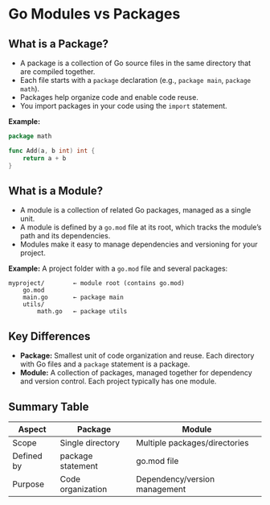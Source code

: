 # Go Modules vs Packages

## What is a Package?
- A package is a collection of Go source files in the same directory that are compiled together.
- Each file starts with a `package` declaration (e.g., `package main`, `package math`).
- Packages help organize code and enable code reuse.
- You import packages in your code using the `import` statement.

**Example:**
```go
package math

func Add(a, b int) int {
    return a + b
}
```

## What is a Module?
- A module is a collection of related Go packages, managed as a single unit.
- A module is defined by a `go.mod` file at its root, which tracks the module’s path and its dependencies.
- Modules make it easy to manage dependencies and versioning for your project.

**Example:**
A project folder with a `go.mod` file and several packages:
```
myproject/        ← module root (contains go.mod)
    go.mod
    main.go       ← package main
    utils/
        math.go   ← package utils
```

## Key Differences
- **Package:** Smallest unit of code organization and reuse. Each directory with Go files and a `package` statement is a package.
- **Module:** A collection of packages, managed together for dependency and version control. Each project typically has one module.

## Summary Table
| Aspect    | Package                | Module                        |
|-----------|------------------------|-------------------------------|
| Scope     | Single directory       | Multiple packages/directories |
| Defined by| package statement      | go.mod file                   |
| Purpose   | Code organization      | Dependency/version management |
